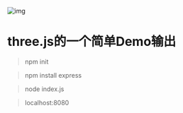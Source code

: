 ![img](https://timgsa.baidu.com/timg?image&quality=80&size=b9999_10000&sec=1558088588349&di=d9428097388b20d81d3020afe1d7e1e8&imgtype=0&src=http%3A%2F%2Fattach.bbs.miui.com%2Fforum%2F201105%2F14%2F092446ofmnam40vq2hqa0i.jpg)

# three.js的一个简单Demo输出

> npm init

> npm install express

> node index.js

> localhost:8080


